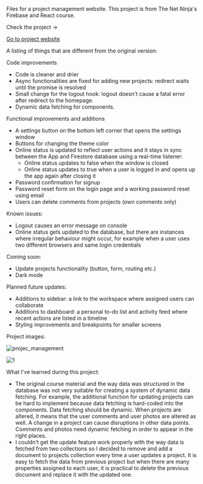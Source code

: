 Files for a project management website. This project is from The Net Ninja's Firebase and React course.

Check the project ->

<a href="https://javascript-d1a2d.web.app/">Go to project website</a>

A listing of things that are different from the original version:

Code improvements

* Code is cleaner and drier
* Async functionalities are fixed for adding new projects: redirect waits until the promise is resolved
* Small change for the logout hook: logout doesn't cause a fatal error after redirect to the homepage.
* Dynamic data fetching for components.

Functional improvements and additions

* A settings button on the bottom left corner that opens the settings window
* Buttons for changing the theme color
* Online status is updated to reflect user actions and it stays in sync between the App and Firestore database using a real-time listener:
   - Online status updates to false when the window is closed
   - Online status updates to true when a user is logged in and opens up the app again after closing it
* Password confirmation for signup
* Password reset form on the login page and a working password reset using email
* Users can delete comments from projects (own comments only)

Known issues:

* Logout causes an error message on console
* Online status gets updated to the database, but there are instances where irregular behaviour might occur, for example when a user uses two different browsers and same login credentials

Coming soon:

* Update projects functionality (button, form, routing etc.)
* Dark mode

Planned future updates:

* Additions to sidebar: a link to the workspace where assigned users can collaborate
* Additions to dashboard: a personal to-do list and activity feed where recent actions are listed in a timeline
* Styling improvements and breakpoints for smaller screens

Project images:


![projec_management](https://github.com/user-attachments/assets/534301c3-e932-4ce1-8dc4-e99d925f24eb)

  
![1](https://github.com/user-attachments/assets/b47b4269-f304-4868-85cf-e8610d36be9f)



What I've learned during this project:

* The original course material and the way data was structured in the database was not very suitable for creating a system of dynamic data fetching.
  For example, the additional function for updating projects can be hard to implement because data fetching is hard-coded into the components. Data fetching should be dynamic. When projects are altered, it means that the user comments and user photos are altered as well. A change in a project can cause disruptions in other data points. Comments and photos need dynamic fetching in order to appear in the right places.
* I couldn't get the update feature work properly with the way data is fetched from two collections so I decided to remove and add a document to projects collection every time a user updates a project. It is easy to fetch the data from previous project but when there are many properties assigned to each user, it is practical to delete the previous document and replace it with the updated one.

